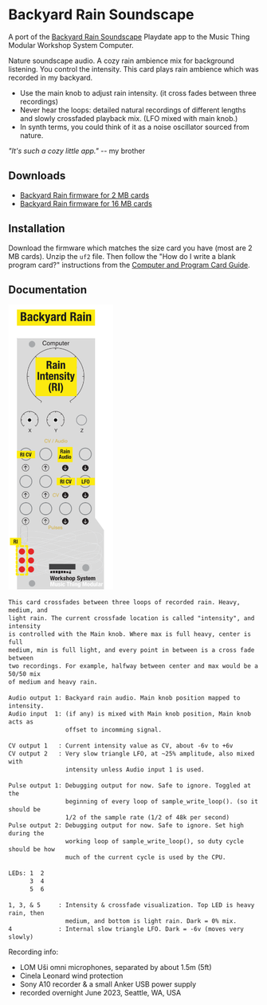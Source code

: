 
# Backyard Rain Soundscape

A port of the [Backyard Rain Soundscape](https://briandorsey.itch.io/backyard-rain-soundscape) Playdate app to the Music Thing Modular Workshop System Computer. 

Nature soundscape audio. A cozy rain ambience mix for background listening. You control the intensity. This card plays rain ambience which was recorded in my backyard. 

* Use the main knob to adjust rain intensity. (it cross fades between three recordings)
* Never hear the loops: detailed natural recordings of different lengths and slowly crossfaded playback mix. (LFO mixed with main knob.) 
* In synth terms, you could think of it as a noise oscillator sourced from nature. 

*"It's such a cozy little app."* -- my brother

## Downloads

* [Backyard Rain firmware for 2 MB cards](https://github.com/briandorsey/mtmws_cards/releases/download/v0.2.0/backyard_rain_2M_0_2_0.uf2.zip)
* [Backyard Rain firmware for 16 MB cards](https://github.com/briandorsey/mtmws_cards/releases/download/v0.2.0/backyard_rain_16M_0_2_0.uf2.zip)

## Installation

Download the firmware which matches the size card you have (most are 2 MB cards). Unzip the `uf2` file. Then follow the "How do I write a blank program card?" instructions from the [Computer and Program Card Guide](https://www.musicthing.co.uk/Computer_Program_Cards/). 

## Documentation

<img src="BR_quickref.png" width="210px">

```text
This card crossfades between three loops of recorded rain. Heavy, medium, and
light rain. The current crossfade location is called "intensity", and intensity
is controlled with the Main knob. Where max is full heavy, center is full
medium, min is full light, and every point in between is a cross fade between
two recordings. For example, halfway between center and max would be a 50/50 mix
of medium and heavy rain.

Audio output 1: Backyard rain audio. Main knob position mapped to intensity.
Audio input  1: (if any) is mixed with Main knob position, Main knob acts as
                offset to incomming signal.

CV output 1   : Current intensity value as CV, about -6v to +6v
CV output 2   : Very slow triangle LFO, at ~25% amplitude, also mixed with
                intensity unless Audio input 1 is used.

Pulse output 1: Debugging output for now. Safe to ignore. Toggled at the
                beginning of every loop of sample_write_loop(). (so it should be
                1/2 of the sample rate (1/2 of 48k per second)
Pulse output 2: Debugging output for now. Safe to ignore. Set high during the
                working loop of sample_write_loop(), so duty cycle should be how
                much of the current cycle is used by the CPU.

LEDs: 1  2
      3  4
      5  6

1, 3, & 5     : Intensity & crossfade visualization. Top LED is heavy rain, then
                medium, and bottom is light rain. Dark = 0% mix. 
4             : Internal slow triangle LFO. Dark = -6v (moves very slowly)
```

Recording info:

* LOM Uši omni microphones, separated by about 1.5m (5ft)
* Cinela Leonard wind protection
* Sony A10 recorder & a small Anker USB power supply
* recorded overnight June 2023, Seattle, WA, USA

